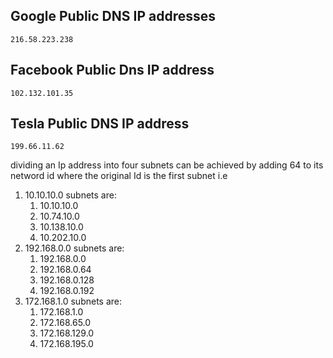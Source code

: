 ## Google Public DNS IP addresses ##
    216.58.223.238  
## Facebook Public Dns IP address ##
	102.132.101.35 
## Tesla Public DNS IP address ##
    199.66.11.62
 dividing an Ip address into four subnets can be achieved by adding 64 to its netword id where the original Id is the first subnet i.e 
1. 10.10.10.0 subnets are:
    1. 10.10.10.0
    2. 10.74.10.0
    3. 10.138.10.0
    4. 10.202.10.0
2. 192.168.0.0 subnets are:
    1. 192.168.0.0
    2. 192.168.0.64
    3. 192.168.0.128
    4. 192.168.0.192
3. 172.168.1.0 subnets are:
    1. 172.168.1.0
    2. 172.168.65.0
    3. 172.168.129.0
    4. 172.168.195.0

